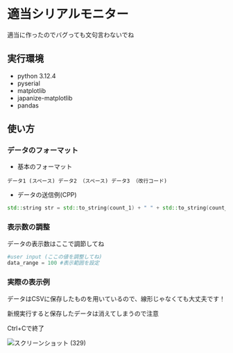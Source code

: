 # 適当シリアルモニター

適当に作ったのでバグっても文句言わないでね

## 実行環境

- python 3.12.4
- pyserial 
- matplotlib 
- japanize-matplotlib
- pandas

## 使い方

### データのフォーマット

- 基本のフォーマット
```
データ1 (スペース) データ2 （スペース) データ3 （改行コード)
```

- データの送信例(CPP)

```cpp
std::string str = std::to_string(count_1) + " " + std::to_string(count_2) + " " +std::to_string(count_3) + "\n";
```

### 表示数の調整

データの表示数はここで調節してね

```py
#user input (ここの値を調整してね)
data_range = 100 #表示範囲を設定
```

### 実際の表示例

データはCSVに保存したものを用いているので、線形じゃなくても大丈夫です！

新規実行すると保存したデータは消えてしまうので注意

Ctrl+Cで終了

![スクリーンショット (329)](https://github.com/user-attachments/assets/c8cec5a3-a51e-43d2-afcc-bafe3b17cc4b)
